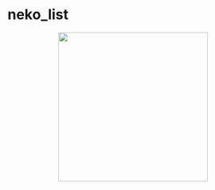 # neko_list

<p align="center">
<img src="https://media.tenor.com/NqbJkIg8dF8AAAAd/its-not-perfect-yet-ronnie.gif" height="300">
</p>
